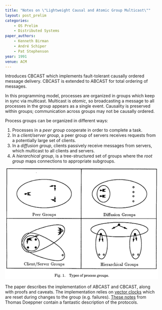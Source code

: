 ```yaml
---
title: "Notes on \"Lightweight Causal and Atomic Group Multicast\""
layout: post_prelim
categories:
    - OS Prelim
    - Distributed Systems
paper_authors:
    - Kenneth Birman
    - André Schiper
    - Pat Stephenson
year: 1991
venue: ACM
---
```


Introduces CBCAST which implements fault-tolerant causally ordered message delivery.
CBCAST is extended to ABCAST for total ordering of messages.

In this programming model, processes are organized in groups which keep in sync via multicast.
Multicast is *atomic*, so broadcasting a message to all processes in the group appears as a single event.
Causality is preserved within groups; communication across groups may not be causally ordered.

Process groups can be organized in different ways:

1. Processes in a *peer group* cooperate in order to complete a task.
2. In a *client/server group*, a peer group of servers receives requests from a potentially large set of clients.
3. In a *diffusion group*, clients passively receive messages from servers, which multicast to all clients and servers.
4. A *hierarchical group*, is a tree-structured set of groups where the *root group* maps connections to appropriate subgroups.

![Types of process groups.](/data/pictures/posts/os_prelim/atomic_group_multicast_process_groups.png)

The paper describes the implementation of ABCAST and CBCAST, along with proofs and caveats.
The implementation relies on [vector clocks](https://en.wikipedia.org/wiki/Vector_clock) which are reset during changes to the group (e.g. failures).
[These notes](http://cs.brown.edu/courses/cs138/s17/lectures/23vsync-notes.pdf) from Thomas Doeppner contain a fantastic description of the protocols.